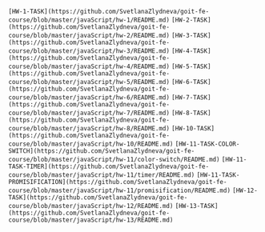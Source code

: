 `[HW-1-TASK](https://github.com/SvetlanaZlydneva/goit-fe-course/blob/master/javaScript/hw-1/README.md)`
`[HW-2-TASK](https://github.com/SvetlanaZlydneva/goit-fe-course/blob/master/javaScript/hw-2/README.md)`
`[HW-3-TASK](https://github.com/SvetlanaZlydneva/goit-fe-course/blob/master/javaScript/hw-3/README.md)`
`[HW-4-TASK](https://github.com/SvetlanaZlydneva/goit-fe-course/blob/master/javaScript/hw-4/README.md)`
`[HW-5-TASK](https://github.com/SvetlanaZlydneva/goit-fe-course/blob/master/javaScript/hw-5/README.md)`
`[HW-6-TASK](https://github.com/SvetlanaZlydneva/goit-fe-course/blob/master/javaScript/hw-6/README.md)`
`[HW-7-TASK](https://github.com/SvetlanaZlydneva/goit-fe-course/blob/master/javaScript/hw-7/README.md)`
`[HW-8-TASK](https://github.com/SvetlanaZlydneva/goit-fe-course/blob/master/javaScript/hw-8/README.md)`
`[HW-10-TASK](https://github.com/SvetlanaZlydneva/goit-fe-course/blob/master/javaScript/hw-10/README.md)`
`[HW-11-TASK-COLOR-SWITCH](https://github.com/SvetlanaZlydneva/goit-fe-course/blob/master/javaScript/hw-11/color-switch/README.md)`
`[HW-11-TASK-TIMER](https://github.com/SvetlanaZlydneva/goit-fe-course/blob/master/javaScript/hw-11/timer/README.md)`
`[HW-11-TASK-PROMISIFICATION](https://github.com/SvetlanaZlydneva/goit-fe-course/blob/master/javaScript/hw-11/promisification/README.md)`
`[HW-12-TASK](https://github.com/SvetlanaZlydneva/goit-fe-course/blob/master/javaScript/hw-12/README.md)`
`[HW-13-TASK](https://github.com/SvetlanaZlydneva/goit-fe-course/blob/master/javaScript/hw-13/README.md)`
